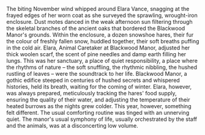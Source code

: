 The biting November wind whipped around Elara Vance, snagging at the frayed edges of her worn coat as she surveyed the sprawling, wrought-iron enclosure.  Dust motes danced in the weak afternoon sun filtering through the skeletal branches of the ancient oaks that bordered the Blackwood Manor's grounds.  Within the enclosure, a dozen snowshoe hares, their fur the colour of freshly fallen snow, huddled together, their soft breaths puffing in the cold air. Elara, Animal Caretaker at Blackwood Manor, adjusted her thick woolen scarf, the scent of pine needles and damp earth filling her lungs.  This was her sanctuary, a place of quiet responsibility, a place where the rhythms of nature – the soft snuffling, the rhythmic nibbling, the hushed rustling of leaves – were the soundtrack to her life.  Blackwood Manor, a gothic edifice steeped in centuries of hushed secrets and whispered histories, held its breath, waiting for the coming of winter.  Elara, however, was always prepared, meticulously tracking the hares' food supply, ensuring the quality of their water, and adjusting the temperature of their heated burrows as the nights grew colder.  This year, however, something felt different. The usual comforting routine was tinged with an unnerving quiet.  The manor's usual symphony of life, usually orchestrated by the staff and the animals, was at a disconcerting low volume.
